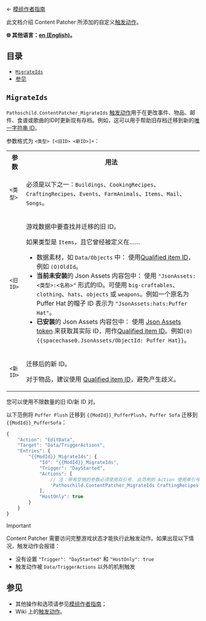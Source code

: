 ﻿← [模组作者指南](../author-guide.md)

此文档介绍 Content Patcher 所添加的自定义[触发动作](https://zh.stardewvalleywiki.com/模组:触发动作)。

**🌐 其他语言：[en (English)](../../author-guide/trigger-actions.md)。**

## 目录
* [`MigrateIds`](#migrateids)
* [参见](#see-also)

## `MigrateIds`
`Pathoschild.ContentPatcher_MigrateIds` [触发动作](https://zh.stardewvalleywiki.com/模组:触发动作)用于在更改事件、物品、邮件、食谱或歌曲的ID时更新现有存档。例如，这可以用于帮助旧存档迁移到新的[唯一字符串 ID](https://zh.stardewvalleywiki.com/模组:公共数据字段#唯一字符串ID)。

参数格式为 `<类型> [<旧ID> <新ID>]+`：

<table>
<tr>
<th>参数</th>
<th>用法</th>
</tr>
<tr>
<td><code>&lt;类型&gt;</code></td>
<td>

必须是以下之一：`Buildings`、`CookingRecipes`、`CraftingRecipes`、`Events`、`FarmAnimals`、`Items`、`Mail`、`Songs`。

</td>
</tr>
<tr>
<td><code>&lt;旧 ID&gt;</code></td>
<td>

游戏数据中要查找并迁移的旧 ID。

如果类型是 `Items`，且它曾经被定义在……
* 数据素材，如 `Data/Objects` 中：
  使用[Qualified item ID](https://zh.stardewvalleywiki.com/模组:公共数据字段#物品ID)，例如 `(O)OldId`。
* **当前未安装**的 Json Assets 内容包中：
  使用 `"JsonAssets:<类型>:<名称>"` 形式的ID。可使用 `big-craftables`、`clothing`、`hats`、`objects` 或 `weapons`。例如一个原名为 Puffer Hat 的帽子 ID 表示为 `"JsonAssets:hats:Puffer Hat"`。
* **已安装**的 Json Assets 内容包中：
  使用 [Json Assets token](https://github.com/spacechase0/StardewValleyMods/blob/develop/JsonAssets/docs/author-guide.md#integration-with-content-patcher) 来获取其实际 ID，用作[Qualified item ID](https://zh.stardewvalleywiki.com/模组:公共数据字段#物品ID)。例如`(O){{spacechase0.JsonAssets/ObjectId: Puffer Hat}}`。

</td>
</tr>
<tr>
<td><code>&lt;新 ID&gt;</code></td>
<td>

迁移后的新 ID。

对于物品，建议使用 [Qualified item ID](https://zh.stardewvalleywiki.com/模组:公共数据字段#物品ID)，避免产生歧义。

</td>
</tr>
</table>

您可以使用不限数量的旧 ID/新 ID 对。

以下范例将 `Puffer Plush` 迁移到 `{{ModId}}_PufferPlush`，`Puffer Sofa` 迁移到 `{{ModId}}_PufferSofa`：

```js
{
    "Action": "EditData",
    "Target": "Data/TriggerActions",
    "Entries": {
        "{{ModId}}_MigrateIds": {
            "Id": "{{ModId}}_MigrateIds",
            "Trigger": "DayStarted",
            "Actions": [
                // 注：带有空格的参数必须使用双引号. 此范例的 Action 使用单引号，所以不需要转义其中的双引号。
                'Pathoschild.ContentPatcher_MigrateIds CraftingRecipes "Puffer Plush" {{ModId}}_PufferPlush "Puffer Sofa" {{ModId}}_PufferSofa'
            ],
            "HostOnly": true
        }
    }
}
```

> [!IMPORTANT]  
> Content Patcher 需要访问完整游戏状态才能执行此触发动作。如果出现以下情况，触发动作会报错：
>* 没有设置 `"Trigger": "DayStarted"` 和 `"HostOnly": true`
>* 触发动作被 `Data/TriggerActions` 以外的机制触发

## 参见<a name="see-also"></a>
* 其他操作和选项请参见[模组作者指南](../author-guide.md)；
* Wiki 上的[触发动作](https://zh.stardewvalleywiki.com/模组:触发动作)。
